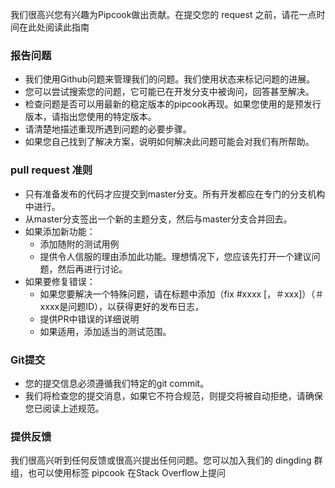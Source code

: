 我们很高兴您有兴趣为Pipcook做出贡献。在提交您的 request 之前，请花一点时间在此处阅读此指南

<a name="FnEZv"></a>
### 报告问题

- 我们使用Github问题来管理我们的问题。我们使用状态来标记问题的进展。
- 您可以尝试搜索您的问题，它可能已在开发分支中被询问，回答甚至解决。
- 检查问题是否可以用最新的稳定版本的pipcook再现。如果您使用的是预发行版本，请指出您使用的特定版本。
- 请清楚地描述重现所遇到问题的必要步骤。
- 如果您自己找到了解决方案，说明如何解决此问题可能会对我们有所帮助。

<a name="IJKkC"></a>
### pull request 准则

- 只有准备发布的代码才应提交到master分支。所有开发都应在专门的分支机构中进行。
- 从master分支签出一个新的主题分支，然后与master分支合并回去。
- 如果添加新功能：
  - 添加随附的测试用例
  - 提供令人信服的理由添加此功能。理想情况下，您应该先打开一个建议问题，然后再进行讨论。
- 如果要修复错误：
  - 如果您要解决一个特殊问题，请在标题中添加（fix #xxxx [，＃xxx]）（＃xxxx是问题ID），以获得更好的发布日志，
  - 提供PR中错误的详细说明
  - 如果适用，添加适当的测试范围。

<a name="3jf3R"></a>
### Git提交

- 您的提交信息必须遵循我们特定的git commit。
- 我们将检查您的提交消息，如果它不符合规范，则提交将被自动拒绝，请确保您已阅读上述规范。

<a name="3fjcZ"></a>
### 提供反馈
我们很高兴听到任何反馈或很高兴提出任何问题。您可以加入我们的 dingding 群组，也可以使用标签 pipcook 在Stack Overflow上提问
